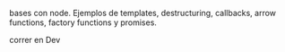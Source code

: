 bases con node. Ejemplos de templates, destructuring, callbacks, arrow functions, factory functions y promises.

correr en Dev

<!-- npm run dev -->
